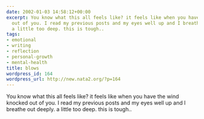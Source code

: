 ```yaml
---
date: 2002-01-03 14:58:12+00:00
excerpt: You know what this all feels like? it feels like when you have the wind knocked
  out of you. I read my previous posts and my eyes well up and I breathe out deeply.
  a little too deep. this is tough..
tags:
- emotional
- writing
- reflection
- personal-growth
- mental-health
title: blows
wordpress_id: 164
wordpress_url: http://new.nata2.org/?p=164
---
```


You know what this all feels like? it feels like when you have the wind knocked out of you. I read my previous posts and my eyes well up and I breathe out deeply. a little too deep. this is tough..
